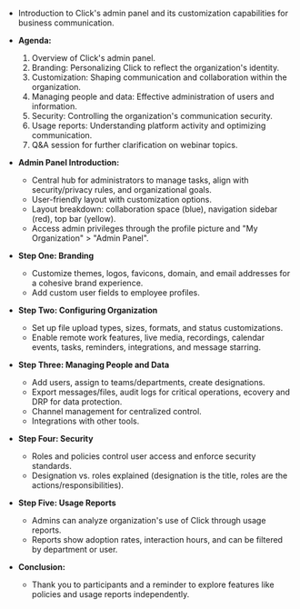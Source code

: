 - Introduction to Click's admin panel and its customization capabilities for business communication.
- **Agenda:**
  1. Overview of Click's admin panel.
  2. Branding: Personalizing Click to reflect the organization's identity.
  3. Customization: Shaping communication and collaboration within the organization.
  4. Managing people and data: Effective administration of users and information.
  5. Security: Controlling the organization's communication security.
  6. Usage reports: Understanding platform activity and optimizing communication.
  7. Q&A session for further clarification on webinar topics.

- **Admin Panel Introduction:**
  - Central hub for administrators to manage tasks, align with security/privacy rules, and organizational goals.
  - User-friendly layout with customization options.
  - Layout breakdown: collaboration space (blue), navigation sidebar (red), top bar (yellow).
  - Access admin privileges through the profile picture and "My Organization" > "Admin Panel".

- **Step One: Branding**
  - Customize themes, logos, favicons, domain, and email addresses for a cohesive brand experience.
  - Add custom user fields to employee profiles.

- **Step Two: Configuring Organization**
  - Set up file upload types, sizes, formats, and status customizations.
  - Enable remote work features, live media, recordings, calendar events, tasks, reminders, integrations, and message starring.

- **Step Three: Managing People and Data**
  - Add users, assign to teams/departments, create designations.
  - Export messages/files, audit logs for critical operations, ecovery and DRP for data protection.
  - Channel management for centralized control.
  - Integrations with other tools.

- **Step Four: Security**
  - Roles and policies control user access and enforce security standards.
  - Designation vs. roles explained (designation is the title, roles are the actions/responsibilities).

- **Step Five: Usage Reports**
  - Admins can analyze organization's use of Click through usage reports.
  - Reports show adoption rates, interaction hours, and can be filtered by department or user.

- **Conclusion:**
  - Thank you to participants and a reminder to explore features like policies and usage reports independently.